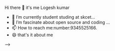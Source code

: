Hi there 👋 it's me Logesh kumar
- 🔭 I’m currently student studing at skcet...
- 🌱 I’m fascinate about open source and coding ...
- 📫 How to reach me:number:9345525166.
- 😄 that's it about me

-->
